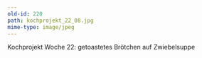 ```yaml
---
old-id: 220
path: kochprojekt_22_08.jpg
mime-type: image/jpeg
---
```

Kochprojekt Woche 22:
getoastetes Brötchen auf Zwiebelsuppe
